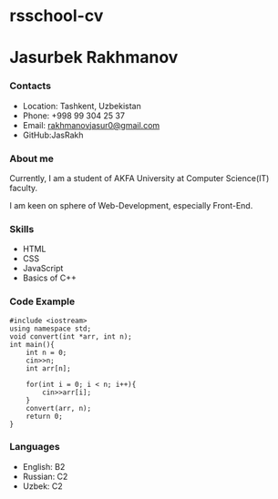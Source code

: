 # rsschool-cv

# Jasurbek Rakhmanov

### Contacts

- Location: Tashkent, Uzbekistan
- Phone: +998 99 304 25 37
- Email: rakhmanovjasur0@gmail.com
- GitHub:JasRakh

### About me

Currently, I am a student of AKFA University at Computer Science(IT) faculty.

I am keen on sphere of Web-Development, especially Front-End.

### Skills

- HTML
- CSS
- JavaScript
- Basics of C++

### Code Example

```
#include <iostream>
using namespace std;
void convert(int *arr, int n);
int main(){
    int n = 0;
    cin>>n;
    int arr[n];

    for(int i = 0; i < n; i++){
        cin>>arr[i];
    }
    convert(arr, n);
    return 0;
}
```

### Languages

- English: B2
- Russian: C2
- Uzbek: C2
